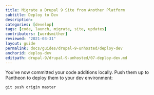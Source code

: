 ```yaml
---
title: Migrate a Drupal 9 Site from Another Platform
subtitle: Deploy to Dev
description: 
categories: [develop]
tags: [code, launch, migrate, site, updates]
contributors: [wordsmither]
reviewed: "2021-03-31"
layout: guide
permalink: docs/guides/drupal-9-unhosted/deploy-dev
anchorid: deploy-dev
editpath: drupal-9/drupal-9-unhosted/07-deploy-dev.md
---
```

You've now committed your code additions locally. Push them up to Pantheon to deploy them to your dev environment:


```bash{promptUser:user}
git push origin master